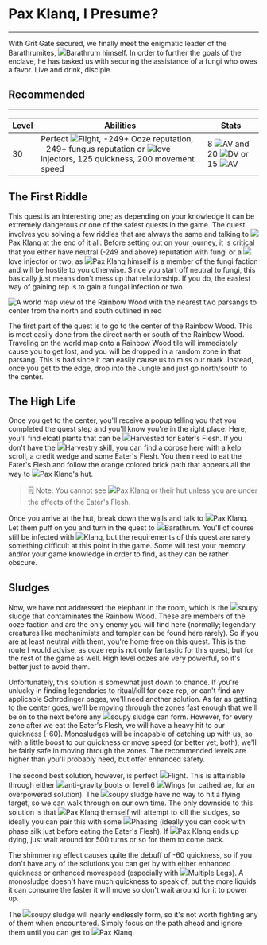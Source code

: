 # Pax Klanq, I Presume?

---

With Grit Gate secured, we finally meet the enigmatic leader of the Barathrumites, <span class="injected"><span class="icon-container"><img class="inline-icon" src="/icons/Creatures/Barathrum.png" /></span><span class="object">Barathrum</span></span> himself. In order to further the goals of the enclave, he has tasked us with securing the assistance of a fungi who owes a favor. Live and drink, disciple.

<div class="section-info">

## Recommended

---

| Level | Abilities                                                                                                           | Stats                   |
| ----- | ------------------------------------------------------------------------------------------------------------------- | ----------------------- |
| 30    | Perfect <span class="nowrap"><span class="injected"><span class="icon-container"><img class="inline-icon" src="/icons/Abilities/CommandFlyToggle.png" /></span><span class="skill">Flight</span></span>,</span> -249+ Ooze reputation, -249+ fungus reputation or <span class="nowrap"><span class="injected"><span class="icon-container"><img class="inline-icon" src="/icons/Items/LoveTonic.png" /></span><span class="object"><span class="injected"><span class="Y">l</span><span class="R">o</span><span class="Y">v</span><span class="Y">e</span></span> injectors</span></span>,</span> 125 quickness, 200 movement speed | 8 <span class="injected"><span class="stat-container"><img class="inline-icon" src="/icons/Text/armorValue.png" /></span><span class="stat">AV</span></span> and 20 <span class="injected"><span class="stat-container"><img class="inline-icon" src="/icons/Text/dodgeValue.png" /></span><span class="stat">DV</span></span> or 15 <span class="injected"><span class="stat-container"><img class="inline-icon" src="/icons/Text/armorValue.png" /></span><span class="stat">AV</span></span> |

</div>

## The First Riddle

This quest is an interesting one; as depending on your knowledge it can be extremely dangerous or one of the safest quests in the game. The quest involves you solving a few riddles that are always the same and talking to <span class="injected"><span class="icon-container"><img class="inline-icon" src="/icons/Creatures/PaxKlanq.png" /></span><span class="object">Pax Klanq</span></span> at the end of it all. Before setting out on your journey, it is critical that you either have neutral (-249 and above) reputation with fungi or a <span class="injected"><span class="icon-container"><img class="inline-icon" src="/icons/Items/LoveTonic.png" /></span><span class="object"><span class="injected"><span class="Y">l</span><span class="R">o</span><span class="Y">v</span><span class="Y">e</span></span> injector</span></span> or two; as <span class="injected"><span class="icon-container"><img class="inline-icon" src="/icons/Creatures/PaxKlanq.png" /></span><span class="object">Pax Klanq</span></span> himself is a member of the fungi faction and will be hostile to you otherwise. Since you start off neutral to fungi, this basically just means don't mess up that relationship. If you do, the easiest way of gaining rep is to gain a fungal infection or two.

![A world map view of the Rainbow Wood with the nearest two parsangs to center from the north and south outlined in red]($assetsDir/images/quests/klanq-map.png)

The first part of the quest is to go to the center of the Rainbow Wood. This is most easily done from the direct north or south of the Rainbow Wood. Traveling on the world map onto a Rainbow Wood tile will immediately cause you to get lost, and you will be dropped in a random zone in that parsang. This is bad since it can easily cause us to miss our mark. Instead, once you get to the edge, drop into the Jungle and just go north/south to the center.

## The High Life

Once you get to the center, you'll receive a popup telling you that you completed the quest step and you'll know you're in the right place. Here, you'll find elcatl plants that can be <span class="injected"><span class="icon-container"><img class="inline-icon" src="/icons/Abilities/CommandHarvestToggle.png" /></span><span class="skill">Harvested</span></span> for Eater's Flesh. If you don't have the <span class="injected"><span class="icon-container"><img class="inline-icon" src="/icons/Abilities/Harvestry.png" /></span><span class="skill">Harvestry</span></span> skill, you can find a corpse here with a kelp scroll, a credit wedge and some Eater's Flesh. You then need to eat the Eater's Flesh and follow the orange colored brick path that appears all the way to <span class="injected"><span class="icon-container"><img class="inline-icon" src="/icons/Creatures/PaxKlanq.png" /></span><span class="object">Pax Klanq's</span></span> hut.

> 🗒️ Note: You cannot see <span class="injected"><span class="icon-container"><img class="inline-icon" src="/icons/Creatures/PaxKlanq.png" /></span><span class="object">Pax Klanq</span></span> or their hut unless you are under the effects of the Eater's Flesh.

Once you arrive at the hut, break down the walls and talk to <span class="nowrap"><span class="injected"><span class="icon-container"><img class="inline-icon" src="/icons/Creatures/PaxKlanq.png" /></span><span class="object">Pax Klanq</span></span>.</span> Let them puff on you and turn in the quest to <span class="nowrap"><span class="injected"><span class="icon-container"><img class="inline-icon" src="/icons/Creatures/Barathrum.png" /></span><span class="object">Barathrum</span></span>.</span> You'll of course still be infected with <span class="nowrap"><span class="injected"><span class="icon-container"><img class="inline-icon" src="/icons/Items/PaxInfection.png" /></span><span class="object"><span class="injected"><span class="O">Klanq</span></span></span></span>,</span> but the requirements of this quest are rarely something difficult at this point in the game. Some will test your memory and/or your game knowledge in order to find, as they can be rather obscure.

## Sludges

Now, we have not addressed the elephant in the room, which is the <span class="injected"><span class="icon-container"><img class="inline-icon" src="/icons/Creatures/SoupSludgeSpawnerTier5.png" /></span><span class="object"><span class="injected"><span class="c">soupy</span></span> sludge</span></span> that contaminates the Rainbow Wood. These are members of the ooze faction and are the only enemy you will find here (normally; legendary creatures like mechanimists and templar can be found here rarely). So if you are at least neutral with them, you're home free on this quest. This is the route I would advise, as ooze rep is not only fantastic for this quest, but for the rest of the game as well. High level oozes are very powerful, so it's better just to avoid them.

Unfortunately, this solution is somewhat just down to chance. If you're unlucky in finding legendaries to ritual/kill for ooze rep, or can't find any applicable Schrodinger pages, we'll need another solution. As far as getting to the center goes, we'll be moving through the zones fast enough that we'll be on to the next before any <span class="injected"><span class="icon-container"><img class="inline-icon" src="/icons/Creatures/SoupSludgeSpawnerTier5.png" /></span><span class="object"><span class="injected"><span class="c">soupy</span></span> sludge</span></span> can form. However, for every zone after we eat the Eater's Flesh, we will have a heavy hit to our quickness (-60). Monosludges will be incapable of catching up with us, so with a little boost to our quickness or move speed (or better yet, both), we'll be fairly safe in moving through the zones. The recommended levels are higher than you'll probably need, but offer enhanced safety.

The second best solution, however, is perfect <span class="nowrap"><span class="injected"><span class="icon-container"><img class="inline-icon" src="/icons/Abilities/CommandFlyToggle.png" /></span><span class="skill">Flight</span></span>.</span> This is attainable through either <span class="injected"><span class="icon-container"><img class="inline-icon" src="/icons/Items/Anti-Gravity Boots.png" /></span><span class="object"><span class="injected"><span class="K">anti-gravity boots</span></span></span></span> or level 6 <span class="injected"><span class="icon-container"><img class="inline-icon" src="/icons/Mutations/Wings.png" /></span><span class="mutation">Wings</span></span> (or cathedrae, for an overpowered solution). The <span class="injected"><span class="icon-container"><img class="inline-icon" src="/icons/Creatures/SoupSludgeSpawnerTier5.png" /></span><span class="object"><span class="injected"><span class="c">soupy</span></span> sludge</span></span> have no way to hit a flying target, so we can walk through on our own time. The only downside to this solution is that <span class="injected"><span class="icon-container"><img class="inline-icon" src="/icons/Creatures/PaxKlanq.png" /></span><span class="object">Pax Klanq</span></span> themself will attempt to kill the sludges, so ideally you can pair this with some <span class="injected"><span class="icon-container"><img class="inline-icon" src="/icons/Mutations/Phasing.png" /></span><span class="mutation">Phasing</span></span> (ideally you can cook with phase silk just before eating the Eater's Flesh). If <span class="injected"><span class="icon-container"><img class="inline-icon" src="/icons/Creatures/PaxKlanq.png" /></span><span class="object">Pax Klanq</span></span> ends up dying, just wait around for 500 turns or so for them to come back.

The shimmering effect causes quite the debuff of -60 quickness, so if you don't have any of the solutions you can get by with either enhanced quickness or enhanced movespeed (especially with <span class="nowrap"><span class="injected"><span class="icon-container"><img class="inline-icon" src="/icons/Mutations/Multiple Legs.png" /></span><span class="mutation">Multiple Legs</span></span>)</span>. A monosludge doesn't have much quickness to speak of, but the more liquids it can consume the faster it will move so don't wait around for it to power up.

The <span class="injected"><span class="icon-container"><img class="inline-icon" src="/icons/Creatures/SoupSludgeSpawnerTier5.png" /></span><span class="object"><span class="injected"><span class="c">soupy</span></span> sludge</span></span> will nearly endlessly form, so it's not worth fighting any of them when encountered. Simply focus on the path ahead and ignore them until you can get to <span class="nowrap"><span class="injected"><span class="icon-container"><img class="inline-icon" src="/icons/Creatures/PaxKlanq.png" /></span><span class="object">Pax Klanq</span></span>.</span>
